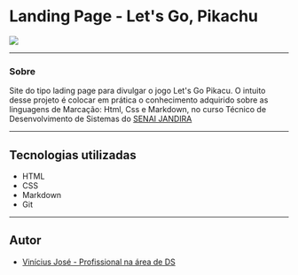 # Landing Page - Let's Go, Pikachu

![](/screenshot/Captura%20de%20Tela%202024-09-04%20%C3%A0s%2009.03.14.png)

---
### Sobre
Site do tipo lading page para divulgar o jogo Let's Go Pikacu. O intuito desse projeto é colocar em prática o conhecimento adquirido sobre as linguagens de Marcação: Html, Css e Markdown, no curso Técnico de Desenvolvimento de Sistemas do [SENAI JANDIRA](https://sp.senai.br/unidade/jandira/)

---
## Tecnologias utilizadas
- HTML
- CSS
- Markdown
- Git

---
## Autor

- [Vinícius José - Profissional na área de DS ](https://github.com/Vyneelric)